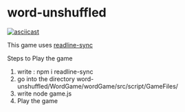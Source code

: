 # word-unshuffled
[![asciicast](https://asciinema.org/a/1gE07ClD9AyD3ikLzaL4MFVpp.png)](https://asciinema.org/a/1gE07ClD9AyD3ikLzaL4MFVpp)

This game uses [readline-sync](https://www.npmjs.com/package/readline-sync)

Steps to Play the game
1. write : npm i readline-sync
2. go into the directory word-unshuffled/WordGame/wordGame/src/script/GameFiles/
3. write node game.js
4. Play the game 
